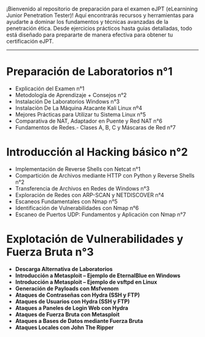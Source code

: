 
¡Bienvenido al repositorio de preparación para el examen eJPT (eLearnining Junior Penetration Tester)! Aquí encontrarás recursos y herramientas para ayudarte a dominar los fundamentos y técnicas avanzadas de la penetración ética. Desde ejercicios prácticos hasta guías detalladas, todo está diseñado para prepararte de manera efectiva para obtener tu certificación eJPT.

---
# **Preparación de Laboratorios n°1**
- Explicación del Examen n°1
- Metodología de Aprendizaje + Consejos n°2
- Instalación De Laboratorios Windows n°3
- Instalaciòn De La Máquina Atacante Kali Linux nº4
- Mejores Prácticas para Utilizar tu Sistema Linux n°5
- Comparativa de NAT, Adaptador en Puente y Red NAT n°6
- Fundamentos de Redes.- Clases A, B, C y Máscaras de Red n°7

# **Introducción al Hacking básico n°2**
- Implementación de Reverse Shells con Netcat n°1
- Compartición de Archivos mediante HTTP con Python y Reverse Shells n°2
- Transferencia de Archivos en Redes de Windows n°3
- Exploración de Redes con ARP-SCAN y NETDISCOVER n°4
- Escaneos Fundamentales con Nmap n°5
- Identificación de Vulnerabilidades con Nmap n°6
- Escaneo de Puertos UDP: Fundamentos y Aplicación con Nmap n°7

# **Explotación de Vulnerabilidades y Fuerza Bruta n°3**

- **Descarga Alternativa de Laboratorios**
- **Introducción a Metasploit – Ejemplo de EternalBlue en Windows**
- **Introducción a Metasploit – Ejemplo de vsftpd en Linux**
- **Generación de Payloads con Msfvenom**
- **Ataques de Contraseñas con Hydra (SSH y FTP)**
- **Ataques de Usuarios con Hydra (SSH y FTP)**
- **Ataques a Paneles de Login Web con Hydra**
- **Ataques de Fuerza Bruta con Metasploit**
- **Ataques a Bases de Datos mediante Fuerza Bruta**
- **Ataques Locales con John The Ripper**
